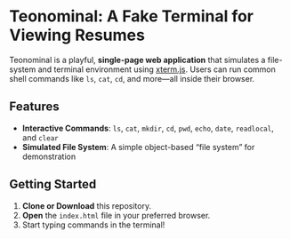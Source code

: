 # Teonominal: A Fake Terminal for Viewing Resumes

Teonominal is a playful, **single-page web application** that simulates a file-system and terminal environment using [xterm.js](https://xtermjs.org/). Users can run common shell commands like `ls`, `cat`, `cd`, and more—all inside their browser. 

## Features

- **Interactive Commands**: `ls`, `cat`, `mkdir`, `cd`, `pwd`, `echo`, `date`, `readlocal`, and `clear`  
- **Simulated File System**: A simple object-based “file system” for demonstration

## Getting Started

1. **Clone or Download** this repository.
2. **Open** the `index.html` file in your preferred browser.
3. Start typing commands in the terminal!
